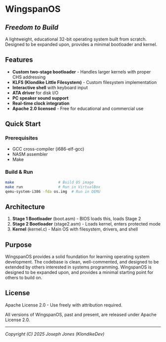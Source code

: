 # WingspanOS
## *Freedom to Build*

A lightweight, educational 32-bit operating system built from scratch. Designed to be expanded upon, provides a minimal bootloader and kernel.

## Features

- **Custom two-stage bootloader** - Handles larger kernels with proper CHS addressing
- **KLFS (Klondike Little Filesystem)** - Custom filesystem implementation
- **Interactive shell** with keyboard input
- **ATA driver** for disk I/O
- **PC speaker sound support**
- **Real-time clock integration**
- **Apache 2.0 licensed** - Free for educational and commercial use

## Quick Start

### Prerequisites
- GCC cross-compiler (i686-elf-gcc)
- NASM assembler
- Make

### Build & Run
```bash
make                    # Build OS image
make run                # Run in VirtualBox
qemu-system-i386 -fda os.img  # Run in QEMU
```

## Architecture

1. **Stage 1 Bootloader** (boot.asm) - BIOS loads this, loads Stage 2
2. **Stage 2 Bootloader** (stage2.asm) - Loads kernel, enters protected mode
3. **Kernel** (kernel.c) - Main OS with filesystem, drivers, and shell

## Purpose

WingspanOS provides a solid foundation for learning operating system development. The codebase is clean, well-commented, and designed to be extended by others interested in systems programming.
WingspanOS is designed to be expanded upon, and provides a minimal starting point for others to build on.

## License

Apache License 2.0 - Use freely with attribution required.

All versions of WingspanOS, past and present, are released under Apache License 2.0.

---

*Copyright (C) 2025 Joseph Jones (KlondikeDev)*
